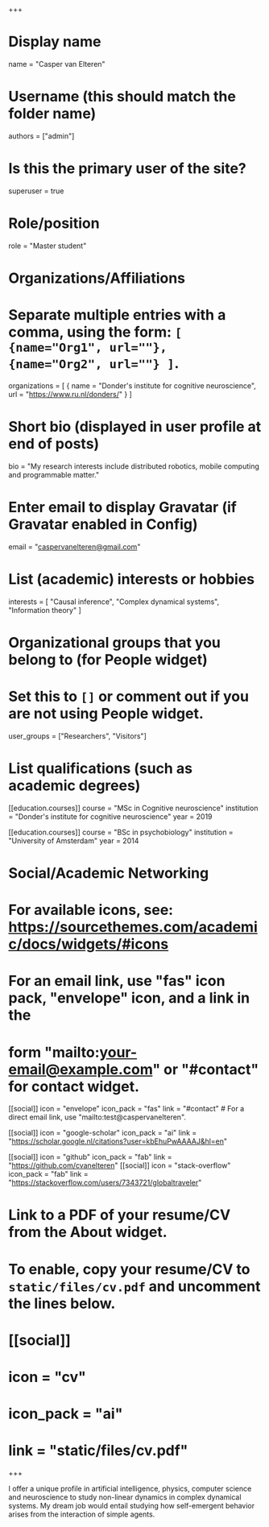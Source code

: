 +++
# Display name
name = "Casper van Elteren"

# Username (this should match the folder name)
authors = ["admin"]

# Is this the primary user of the site?
superuser = true

# Role/position
role = "Master student"

# Organizations/Affiliations
#   Separate multiple entries with a comma, using the form: `[ {name="Org1", url=""}, {name="Org2", url=""} ]`.
organizations = [ { name = "Donder's institute for cognitive neuroscience", url = "https://www.ru.nl/donders/" } ]

# Short bio (displayed in user profile at end of posts)
bio = "My research interests include distributed robotics, mobile computing and programmable matter."

# Enter email to display Gravatar (if Gravatar enabled in Config)
email = "caspervanelteren@gmail.com"

# List (academic) interests or hobbies
interests = [
  "Causal inference",
  "Complex dynamical systems",
  "Information theory"
]

# Organizational groups that you belong to (for People widget)
#   Set this to `[]` or comment out if you are not using People widget.
user_groups = ["Researchers", "Visitors"]

# List qualifications (such as academic degrees)

[[education.courses]]
  course = "MSc in Cognitive neuroscience"
  institution = "Donder's institute for cognitive neuroscience"
  year = 2019

[[education.courses]]
  course = "BSc in psychobiology"
  institution = "University of Amsterdam"
  year = 2014

# Social/Academic Networking
# For available icons, see: https://sourcethemes.com/academic/docs/widgets/#icons
#   For an email link, use "fas" icon pack, "envelope" icon, and a link in the
#   form "mailto:your-email@example.com" or "#contact" for contact widget.

[[social]]
  icon = "envelope"
  icon_pack = "fas"
  link = "#contact"  # For a direct email link, use "mailto:test@caspervanelteren".


[[social]]
  icon = "google-scholar"
  icon_pack = "ai"
  link = "https://scholar.google.nl/citations?user=kbEhuPwAAAAJ&hl=en"

[[social]]
  icon = "github"
  icon_pack = "fab"
  link = "https://github.com/cvanelteren"
[[social]]
    icon = "stack-overflow"
    icon_pack = "fab"
    link = "https://stackoverflow.com/users/7343721/globaltraveler"

# Link to a PDF of your resume/CV from the About widget.
# To enable, copy your resume/CV to `static/files/cv.pdf` and uncomment the lines below.
# [[social]]
#   icon = "cv"
#   icon_pack = "ai"
#   link = "static/files/cv.pdf"

+++

I offer a unique profile in artificial intelligence, physics, computer science and  neuroscience to study non-linear dynamics in complex dynamical systems. My dream job would entail studying how self-emergent behavior arises from the interaction of simple agents.
